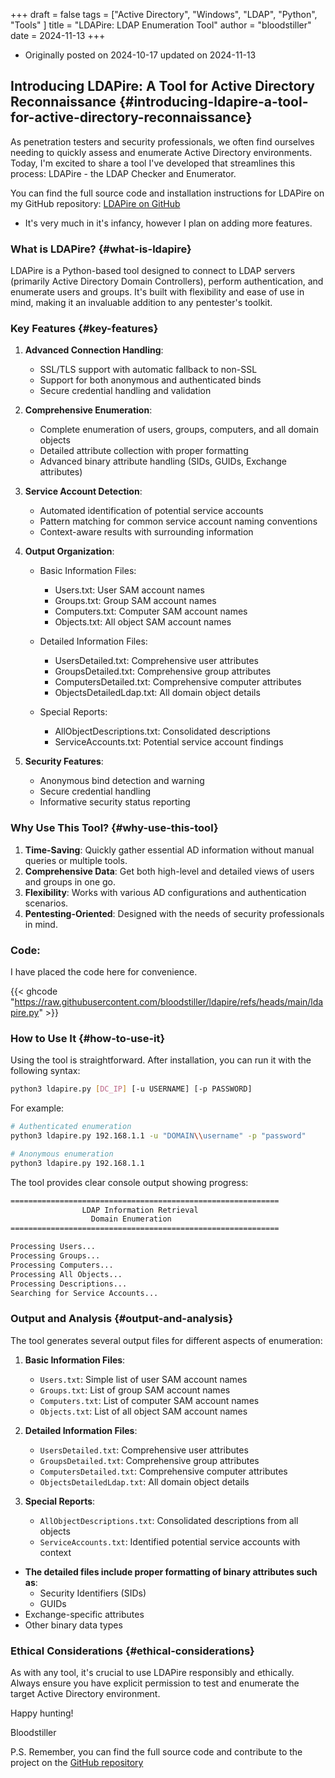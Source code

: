+++
draft = false
tags = ["Active Directory", "Windows", "LDAP", "Python", "Tools" ]
title = "LDAPire: LDAP Enumeration Tool"
author = "bloodstiller"
date = 2024-11-13
+++

- Originally posted on 2024-10-17 updated on 2024-11-13

## Introducing LDAPire: A Tool for Active Directory Reconnaissance {#introducing-ldapire-a-tool-for-active-directory-reconnaissance}

As penetration testers and security professionals, we often find ourselves needing to quickly assess and enumerate Active Directory environments. Today, I'm excited to share a tool I've developed that streamlines this process: LDAPire - the LDAP Checker and Enumerator.

You can find the full source code and installation instructions for LDAPire on my GitHub repository: [LDAPire on GitHub](https://github.com/bloodstiller/ldapire)

-   It's very much in it's infancy, however I plan on adding more features.


### What is LDAPire? {#what-is-ldapire}

LDAPire is a Python-based tool designed to connect to LDAP servers (primarily Active Directory Domain Controllers), perform authentication, and enumerate users and groups. It's built with flexibility and ease of use in mind, making it an invaluable addition to any pentester's toolkit.


### Key Features {#key-features}

1. **Advanced Connection Handling**: 
   - SSL/TLS support with automatic fallback to non-SSL
   - Support for both anonymous and authenticated binds
   - Secure credential handling and validation

2. **Comprehensive Enumeration**: 
   - Complete enumeration of users, groups, computers, and all domain objects
   - Detailed attribute collection with proper formatting
   - Advanced binary attribute handling (SIDs, GUIDs, Exchange attributes)

3. **Service Account Detection**:
   - Automated identification of potential service accounts
   - Pattern matching for common service account naming conventions
   - Context-aware results with surrounding information

4. **Output Organization**:
   - Basic Information Files:
     - Users.txt: User SAM account names
     - Groups.txt: Group SAM account names
     - Computers.txt: Computer SAM account names
     - Objects.txt: All object SAM account names
   
   - Detailed Information Files:
     - UsersDetailed.txt: Comprehensive user attributes
     - GroupsDetailed.txt: Comprehensive group attributes
     - ComputersDetailed.txt: Comprehensive computer attributes
     - ObjectsDetailedLdap.txt: All domain object details
   
   - Special Reports:
     - AllObjectDescriptions.txt: Consolidated descriptions
     - ServiceAccounts.txt: Potential service account findings

5. **Security Features**:
   - Anonymous bind detection and warning
   - Secure credential handling
   - Informative security status reporting


### Why Use This Tool? {#why-use-this-tool}

1.  **Time-Saving**: Quickly gather essential AD information without manual queries or multiple tools.
2.  **Comprehensive Data**: Get both high-level and detailed views of users and groups in one go.
3.  **Flexibility**: Works with various AD configurations and authentication scenarios.
4.  **Pentesting-Oriented**: Designed with the needs of security professionals in mind.

### Code: 
I have placed the code here for convenience. 

{{< ghcode "https://raw.githubusercontent.com/bloodstiller/ldapire/refs/heads/main/ldapire.py" >}}

### How to Use It {#how-to-use-it}

Using the tool is straightforward. After installation, you can run it with the following syntax:

```bash
python3 ldapire.py [DC_IP] [-u USERNAME] [-p PASSWORD]
```

For example:
```bash
# Authenticated enumeration
python3 ldapire.py 192.168.1.1 -u "DOMAIN\\username" -p "password"

# Anonymous enumeration
python3 ldapire.py 192.168.1.1
```

The tool provides clear console output showing progress:
```bash
============================================================
                LDAP Information Retrieval
                  Domain Enumeration
============================================================

Processing Users...
Processing Groups...
Processing Computers...
Processing All Objects...
Processing Descriptions...
Searching for Service Accounts...
```

### Output and Analysis {#output-and-analysis}

The tool generates several output files for different aspects of enumeration:

1. **Basic Information Files**:
   - `Users.txt`: Simple list of user SAM account names
   - `Groups.txt`: List of group SAM account names
   - `Computers.txt`: List of computer SAM account names
   - `Objects.txt`: List of all object SAM account names

2. **Detailed Information Files**:
   - `UsersDetailed.txt`: Comprehensive user attributes
   - `GroupsDetailed.txt`: Comprehensive group attributes
   - `ComputersDetailed.txt`: Comprehensive computer attributes
   - `ObjectsDetailedLdap.txt`: All domain object details

3. **Special Reports**:
   - `AllObjectDescriptions.txt`: Consolidated descriptions from all objects
   - `ServiceAccounts.txt`: Identified potential service accounts with context

- **The detailed files include proper formatting of binary attributes such as**:
  - Security Identifiers (SIDs)
  - GUIDs
- Exchange-specific attributes
- Other binary data types

### Ethical Considerations {#ethical-considerations}

As with any tool, it's crucial to use LDAPire responsibly and ethically. Always ensure you have explicit permission to test and enumerate the target Active Directory environment.

Happy hunting!

Bloodstiller

P.S. Remember, you can find the full source code and contribute to the project on the [GitHub repository](https://github.com/bloodstiller/ldapire)
